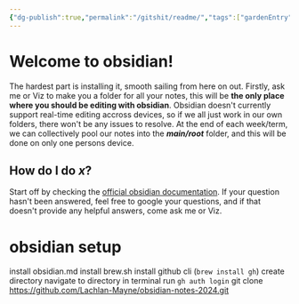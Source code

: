 ```yaml
---
{"dg-publish":true,"permalink":"/gitshit/readme/","tags":["gardenEntry"]}
---
```



# Welcome to obsidian!
The hardest part is installing it, smooth sailing from here on out. Firstly, ask me or Viz to make you a folder for all your notes, this will be **the only place where you should be editing with obsidian**. Obsidian doesn't currently support real-time editing accross devices, so if we all just work in our own folders, there won't be any issues to resolve. At the end of each week/term, we can collectively pool our notes into the ***main/root*** folder, and this will be done on only one persons device.

## How do I do $x$?
Start off by checking the [official obsidian documentation](https://help.obsidian.md/Home). If your question hasn't been answered, feel free to google your questions, and if that doesn't provide any helpful answers, come ask me or Viz.

# obsidian setup
install obsidian.md
install brew.sh
install github cli (``brew install gh``)
create directory
navigate to directory in terminal
run ``gh auth login``
git clone https://github.com/Lachlan-Mayne/obsidian-notes-2024.git
